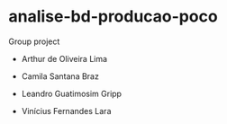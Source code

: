 # analise-bd-producao-poco

Group project 

- Arthur de Oliveira Lima 

- Camila Santana Braz

- Leandro Guatimosim Gripp 

- Vinícius Fernandes Lara
